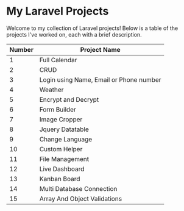 # My Laravel Projects

Welcome to my collection of Laravel projects! Below is a table of the projects I've worked on, each with a brief description.

| Number | Project Name                            
|--------|-----------------------------------------
| 1      | Full Calendar                           
| 2      | CRUD                                    
| 3      | Login using Name, Email or Phone number 
| 4      | Weather                                 
| 5      | Encrypt and Decrypt                     
| 6      | Form Builder                            
| 7      | Image Cropper                           
| 8      | Jquery Datatable                        
| 9      | Change Language                         
| 10     | Custom Helper                           
| 11     | File Management                         
| 12     | Live Dashboard                          
| 13     | Kanban Board                            
| 14     | Multi Database Connection               
| 15     | Array And Object Validations            